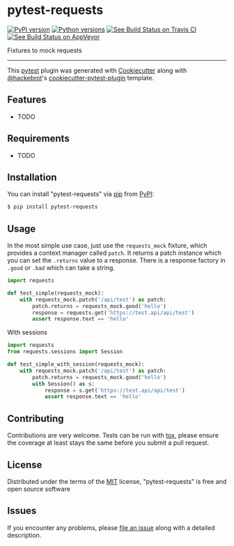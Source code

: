 # pytest-requests

[![PyPI version](https://img.shields.io/pypi/v/pytest-requests.svg)](https://pypi.org/project/pytest-requests) [![Python versions](https://img.shields.io/pypi/pyversions/pytest-requests.svg)](https://pypi.org/project/pytest-requests) [![See Build Status on Travis CI](https://travis-ci.org/okken/pytest-requests.svg?branch=master)](https://travis-ci.org/okken/pytest-requests) [![See Build Status on AppVeyor](https://ci.appveyor.com/api/projects/status/github/okken/pytest-requests?branch=master)](https://ci.appveyor.com/project/okken/pytest-requests/branch/master)

Fixtures to mock requests

------------------------------------------------------------------------

This [pytest](https://github.com/pytest-dev/pytest) plugin was generated
with [Cookiecutter](https://github.com/audreyr/cookiecutter) along with
[\@hackebrot](https://github.com/hackebrot)\'s
[cookiecutter-pytest-plugin](https://github.com/pytest-dev/cookiecutter-pytest-plugin)
template.

## Features

-   TODO

## Requirements

-   TODO

## Installation

You can install \"pytest-requests\" via
[pip](https://pypi.org/project/pip/) from
[PyPI](https://pypi.org/project):

```bash
$ pip install pytest-requests
```

## Usage

In the most simple use case, just use the `requests_mock` fixture, which provides
a context manager called `patch`. It returns a patch instance which you can set the `.returns` value to a response. There is a response factory in `.good` or `.bad` which can take a string.

```python
import requests

def test_simple(requests_mock):
    with requests_mock.patch('/api/test') as patch:
        patch.returns = requests_mock.good('hello')
        response = requests.get('https://test.api/api/test')
        assert response.text == 'hello'
```

With sessions

```python
import requests
from requests.sessions import Session

def test_simple_with_session(requests_mock):
    with requests_mock.patch('/api/test') as patch:
        patch.returns = requests_mock.good('hello')
        with Session() as s:
            response = s.get('https://test.api/api/test')
            assert response.text == 'hello'
```

## Contributing

Contributions are very welcome. Tests can be run with
[tox](https://tox.readthedocs.io/en/latest/), please ensure the coverage
at least stays the same before you submit a pull request.

## License

Distributed under the terms of the
[MIT](http://opensource.org/licenses/MIT) license, \"pytest-requests\"
is free and open source software

## Issues

If you encounter any problems, please [file an
issue](https://github.com/okken/pytest-requests/issues) along with a
detailed description.
